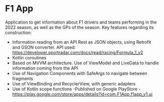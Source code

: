 # F1 App
Application to get information about F1 drivers and teams performing in the 2022 season, as well as the GPs of the season.
Key features regarding its construction:
- Information reading from an API Rest as JSON objects, using Retrofit and GSON converter. API used: https://developer.sportradar.com/docs/read/racing/Formula_1_v2
- Kotlin coroutines
- Based on MVVM architecture. Use of ViewModel and LiveData to handle information coming from the API
- Use of Navigation Components with SafeArgs to navigate between fragments
- Use of ViewBinding and RecyclerView, with generic adapters
- Use of Kotlin scope functions
-Published on Google PlayStore - https://play.google.com/store/apps/details?id=com.F1App.f1app_v1.ui
